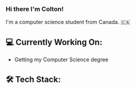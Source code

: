 ### Hi there I'm Colton!


I'm a computer science student from Canada. :canada: 

💻 Currently Working On:
---
- Getting my Computer Science degree

🛠 Tech Stack:
---

<!--
**coltcreate/coltcreate** is a ✨ _special_ ✨ repository because its `README.md` (this file) appears on your GitHub profile.

Here are some ideas to get you started:

- 🔭 I’m currently working on ...
- 🌱 I’m currently learning ...
- 👯 I’m looking to collaborate on ...
- 🤔 I’m looking for help with ...
- 💬 Ask me about ...
- 📫 How to reach me: ...
- 😄 Pronouns: ...
- ⚡ Fun fact: ...
-->
